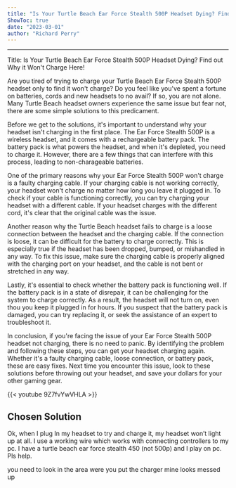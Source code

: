 ```yaml
---
title: "Is Your Turtle Beach Ear Force Stealth 500P Headset Dying? Find out Why it Won't Charge Here!"
ShowToc: true 
date: "2023-03-01"
author: "Richard Perry"
---
```

*****
Title: Is Your Turtle Beach Ear Force Stealth 500P Headset Dying? Find out Why it Won't Charge Here!

Are you tired of trying to charge your Turtle Beach Ear Force Stealth 500P headset only to find it won't charge? Do you feel like you've spent a fortune on batteries, cords and new headsets to no avail? If so, you are not alone. Many Turtle Beach headset owners experience the same issue but fear not, there are some simple solutions to this predicament. 

Before we get to the solutions, it's important to understand why your headset isn't charging in the first place. The Ear Force Stealth 500P is a wireless headset, and it comes with a rechargeable battery pack. The battery pack is what powers the headset, and when it's depleted, you need to charge it. However, there are a few things that can interfere with this process, leading to non-charageable batteries.

One of the primary reasons why your Ear Force Stealth 500P won't charge is a faulty charging cable. If your charging cable is not working correctly, your headset won't charge no matter how long you leave it plugged in. To check if your cable is functioning correctly, you can try charging your headset with a different cable. If your headset charges with the different cord, it's clear that the original cable was the issue. 

Another reason why the Turtle Beach headset fails to charge is a loose connection between the headset and the charging cable. If the connection is loose, it can be difficult for the battery to charge correctly. This is especially true if the headset has been dropped, bumped, or mishandled in any way. To fix this issue, make sure the charging cable is properly aligned with the charging port on your headset, and the cable is not bent or stretched in any way. 

Lastly, it's essential to check whether the battery pack is functioning well. If the battery pack is in a state of disrepair, it can be challenging for the system to charge correctly. As a result, the headset will not turn on, even thou you keep it plugged in for hours. If you suspect that the battery pack is damaged, you can try replacing it, or seek the assistance of an expert to troubleshoot it. 

In conclusion, if you're facing the issue of your Ear Force Stealth 500P headset not charging, there is no need to panic. By identifying the problem and following these steps, you can get your headset charging again. Whether it's a faulty charging cable, loose connection, or battery pack, these are easy fixes. Next time you encounter this issue, look to these solutions before throwing out your headset, and save your dollars for your other gaming gear.

{{< youtube 9Z7fvYwVHLA >}} 



## Chosen Solution
 Ok, when I plug In my headset to try and charge it, my headset won’t light up at all. I use a working wire which works with connecting controllers to my pc. I have a turtle beach ear force stealth 450 (not 500p) and I play on pc. Pls help.

 you need to look in the area were you put the charger mine looks messed up




